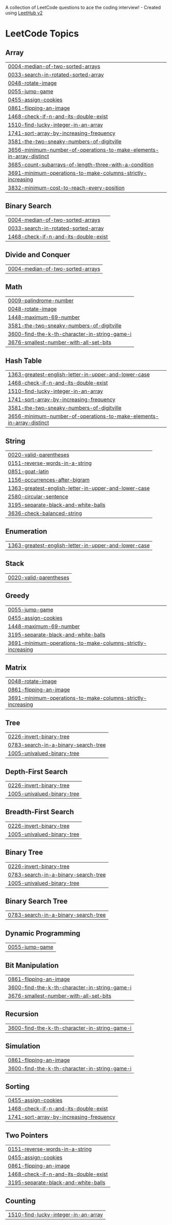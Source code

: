 A collection of LeetCode questions to ace the coding interview! - Created using [LeetHub v2](https://github.com/arunbhardwaj/LeetHub-2.0)
<!---LeetCode Topics Start-->
# LeetCode Topics
## Array
|  |
| ------- |
| [0004-median-of-two-sorted-arrays](https://github.com/Abinaya-2010/Leetcode/tree/master/0004-median-of-two-sorted-arrays) |
| [0033-search-in-rotated-sorted-array](https://github.com/Abinaya-2010/Leetcode/tree/master/0033-search-in-rotated-sorted-array) |
| [0048-rotate-image](https://github.com/Abinaya-2010/Leetcode/tree/master/0048-rotate-image) |
| [0055-jump-game](https://github.com/Abinaya-2010/Leetcode/tree/master/0055-jump-game) |
| [0455-assign-cookies](https://github.com/Abinaya-2010/Leetcode/tree/master/0455-assign-cookies) |
| [0861-flipping-an-image](https://github.com/Abinaya-2010/Leetcode/tree/master/0861-flipping-an-image) |
| [1468-check-if-n-and-its-double-exist](https://github.com/Abinaya-2010/Leetcode/tree/master/1468-check-if-n-and-its-double-exist) |
| [1510-find-lucky-integer-in-an-array](https://github.com/Abinaya-2010/Leetcode/tree/master/1510-find-lucky-integer-in-an-array) |
| [1741-sort-array-by-increasing-frequency](https://github.com/Abinaya-2010/Leetcode/tree/master/1741-sort-array-by-increasing-frequency) |
| [3581-the-two-sneaky-numbers-of-digitville](https://github.com/Abinaya-2010/Leetcode/tree/master/3581-the-two-sneaky-numbers-of-digitville) |
| [3656-minimum-number-of-operations-to-make-elements-in-array-distinct](https://github.com/Abinaya-2010/Leetcode/tree/master/3656-minimum-number-of-operations-to-make-elements-in-array-distinct) |
| [3685-count-subarrays-of-length-three-with-a-condition](https://github.com/Abinaya-2010/Leetcode/tree/master/3685-count-subarrays-of-length-three-with-a-condition) |
| [3691-minimum-operations-to-make-columns-strictly-increasing](https://github.com/Abinaya-2010/Leetcode/tree/master/3691-minimum-operations-to-make-columns-strictly-increasing) |
| [3832-minimum-cost-to-reach-every-position](https://github.com/Abinaya-2010/Leetcode/tree/master/3832-minimum-cost-to-reach-every-position) |
## Binary Search
|  |
| ------- |
| [0004-median-of-two-sorted-arrays](https://github.com/Abinaya-2010/Leetcode/tree/master/0004-median-of-two-sorted-arrays) |
| [0033-search-in-rotated-sorted-array](https://github.com/Abinaya-2010/Leetcode/tree/master/0033-search-in-rotated-sorted-array) |
| [1468-check-if-n-and-its-double-exist](https://github.com/Abinaya-2010/Leetcode/tree/master/1468-check-if-n-and-its-double-exist) |
## Divide and Conquer
|  |
| ------- |
| [0004-median-of-two-sorted-arrays](https://github.com/Abinaya-2010/Leetcode/tree/master/0004-median-of-two-sorted-arrays) |
## Math
|  |
| ------- |
| [0009-palindrome-number](https://github.com/Abinaya-2010/Leetcode/tree/master/0009-palindrome-number) |
| [0048-rotate-image](https://github.com/Abinaya-2010/Leetcode/tree/master/0048-rotate-image) |
| [1448-maximum-69-number](https://github.com/Abinaya-2010/Leetcode/tree/master/1448-maximum-69-number) |
| [3581-the-two-sneaky-numbers-of-digitville](https://github.com/Abinaya-2010/Leetcode/tree/master/3581-the-two-sneaky-numbers-of-digitville) |
| [3600-find-the-k-th-character-in-string-game-i](https://github.com/Abinaya-2010/Leetcode/tree/master/3600-find-the-k-th-character-in-string-game-i) |
| [3676-smallest-number-with-all-set-bits](https://github.com/Abinaya-2010/Leetcode/tree/master/3676-smallest-number-with-all-set-bits) |
## Hash Table
|  |
| ------- |
| [1363-greatest-english-letter-in-upper-and-lower-case](https://github.com/Abinaya-2010/Leetcode/tree/master/1363-greatest-english-letter-in-upper-and-lower-case) |
| [1468-check-if-n-and-its-double-exist](https://github.com/Abinaya-2010/Leetcode/tree/master/1468-check-if-n-and-its-double-exist) |
| [1510-find-lucky-integer-in-an-array](https://github.com/Abinaya-2010/Leetcode/tree/master/1510-find-lucky-integer-in-an-array) |
| [1741-sort-array-by-increasing-frequency](https://github.com/Abinaya-2010/Leetcode/tree/master/1741-sort-array-by-increasing-frequency) |
| [3581-the-two-sneaky-numbers-of-digitville](https://github.com/Abinaya-2010/Leetcode/tree/master/3581-the-two-sneaky-numbers-of-digitville) |
| [3656-minimum-number-of-operations-to-make-elements-in-array-distinct](https://github.com/Abinaya-2010/Leetcode/tree/master/3656-minimum-number-of-operations-to-make-elements-in-array-distinct) |
## String
|  |
| ------- |
| [0020-valid-parentheses](https://github.com/Abinaya-2010/Leetcode/tree/master/0020-valid-parentheses) |
| [0151-reverse-words-in-a-string](https://github.com/Abinaya-2010/Leetcode/tree/master/0151-reverse-words-in-a-string) |
| [0851-goat-latin](https://github.com/Abinaya-2010/Leetcode/tree/master/0851-goat-latin) |
| [1156-occurrences-after-bigram](https://github.com/Abinaya-2010/Leetcode/tree/master/1156-occurrences-after-bigram) |
| [1363-greatest-english-letter-in-upper-and-lower-case](https://github.com/Abinaya-2010/Leetcode/tree/master/1363-greatest-english-letter-in-upper-and-lower-case) |
| [2580-circular-sentence](https://github.com/Abinaya-2010/Leetcode/tree/master/2580-circular-sentence) |
| [3195-separate-black-and-white-balls](https://github.com/Abinaya-2010/Leetcode/tree/master/3195-separate-black-and-white-balls) |
| [3636-check-balanced-string](https://github.com/Abinaya-2010/Leetcode/tree/master/3636-check-balanced-string) |
## Enumeration
|  |
| ------- |
| [1363-greatest-english-letter-in-upper-and-lower-case](https://github.com/Abinaya-2010/Leetcode/tree/master/1363-greatest-english-letter-in-upper-and-lower-case) |
## Stack
|  |
| ------- |
| [0020-valid-parentheses](https://github.com/Abinaya-2010/Leetcode/tree/master/0020-valid-parentheses) |
## Greedy
|  |
| ------- |
| [0055-jump-game](https://github.com/Abinaya-2010/Leetcode/tree/master/0055-jump-game) |
| [0455-assign-cookies](https://github.com/Abinaya-2010/Leetcode/tree/master/0455-assign-cookies) |
| [1448-maximum-69-number](https://github.com/Abinaya-2010/Leetcode/tree/master/1448-maximum-69-number) |
| [3195-separate-black-and-white-balls](https://github.com/Abinaya-2010/Leetcode/tree/master/3195-separate-black-and-white-balls) |
| [3691-minimum-operations-to-make-columns-strictly-increasing](https://github.com/Abinaya-2010/Leetcode/tree/master/3691-minimum-operations-to-make-columns-strictly-increasing) |
## Matrix
|  |
| ------- |
| [0048-rotate-image](https://github.com/Abinaya-2010/Leetcode/tree/master/0048-rotate-image) |
| [0861-flipping-an-image](https://github.com/Abinaya-2010/Leetcode/tree/master/0861-flipping-an-image) |
| [3691-minimum-operations-to-make-columns-strictly-increasing](https://github.com/Abinaya-2010/Leetcode/tree/master/3691-minimum-operations-to-make-columns-strictly-increasing) |
## Tree
|  |
| ------- |
| [0226-invert-binary-tree](https://github.com/Abinaya-2010/Leetcode/tree/master/0226-invert-binary-tree) |
| [0783-search-in-a-binary-search-tree](https://github.com/Abinaya-2010/Leetcode/tree/master/0783-search-in-a-binary-search-tree) |
| [1005-univalued-binary-tree](https://github.com/Abinaya-2010/Leetcode/tree/master/1005-univalued-binary-tree) |
## Depth-First Search
|  |
| ------- |
| [0226-invert-binary-tree](https://github.com/Abinaya-2010/Leetcode/tree/master/0226-invert-binary-tree) |
| [1005-univalued-binary-tree](https://github.com/Abinaya-2010/Leetcode/tree/master/1005-univalued-binary-tree) |
## Breadth-First Search
|  |
| ------- |
| [0226-invert-binary-tree](https://github.com/Abinaya-2010/Leetcode/tree/master/0226-invert-binary-tree) |
| [1005-univalued-binary-tree](https://github.com/Abinaya-2010/Leetcode/tree/master/1005-univalued-binary-tree) |
## Binary Tree
|  |
| ------- |
| [0226-invert-binary-tree](https://github.com/Abinaya-2010/Leetcode/tree/master/0226-invert-binary-tree) |
| [0783-search-in-a-binary-search-tree](https://github.com/Abinaya-2010/Leetcode/tree/master/0783-search-in-a-binary-search-tree) |
| [1005-univalued-binary-tree](https://github.com/Abinaya-2010/Leetcode/tree/master/1005-univalued-binary-tree) |
## Binary Search Tree
|  |
| ------- |
| [0783-search-in-a-binary-search-tree](https://github.com/Abinaya-2010/Leetcode/tree/master/0783-search-in-a-binary-search-tree) |
## Dynamic Programming
|  |
| ------- |
| [0055-jump-game](https://github.com/Abinaya-2010/Leetcode/tree/master/0055-jump-game) |
## Bit Manipulation
|  |
| ------- |
| [0861-flipping-an-image](https://github.com/Abinaya-2010/Leetcode/tree/master/0861-flipping-an-image) |
| [3600-find-the-k-th-character-in-string-game-i](https://github.com/Abinaya-2010/Leetcode/tree/master/3600-find-the-k-th-character-in-string-game-i) |
| [3676-smallest-number-with-all-set-bits](https://github.com/Abinaya-2010/Leetcode/tree/master/3676-smallest-number-with-all-set-bits) |
## Recursion
|  |
| ------- |
| [3600-find-the-k-th-character-in-string-game-i](https://github.com/Abinaya-2010/Leetcode/tree/master/3600-find-the-k-th-character-in-string-game-i) |
## Simulation
|  |
| ------- |
| [0861-flipping-an-image](https://github.com/Abinaya-2010/Leetcode/tree/master/0861-flipping-an-image) |
| [3600-find-the-k-th-character-in-string-game-i](https://github.com/Abinaya-2010/Leetcode/tree/master/3600-find-the-k-th-character-in-string-game-i) |
## Sorting
|  |
| ------- |
| [0455-assign-cookies](https://github.com/Abinaya-2010/Leetcode/tree/master/0455-assign-cookies) |
| [1468-check-if-n-and-its-double-exist](https://github.com/Abinaya-2010/Leetcode/tree/master/1468-check-if-n-and-its-double-exist) |
| [1741-sort-array-by-increasing-frequency](https://github.com/Abinaya-2010/Leetcode/tree/master/1741-sort-array-by-increasing-frequency) |
## Two Pointers
|  |
| ------- |
| [0151-reverse-words-in-a-string](https://github.com/Abinaya-2010/Leetcode/tree/master/0151-reverse-words-in-a-string) |
| [0455-assign-cookies](https://github.com/Abinaya-2010/Leetcode/tree/master/0455-assign-cookies) |
| [0861-flipping-an-image](https://github.com/Abinaya-2010/Leetcode/tree/master/0861-flipping-an-image) |
| [1468-check-if-n-and-its-double-exist](https://github.com/Abinaya-2010/Leetcode/tree/master/1468-check-if-n-and-its-double-exist) |
| [3195-separate-black-and-white-balls](https://github.com/Abinaya-2010/Leetcode/tree/master/3195-separate-black-and-white-balls) |
## Counting
|  |
| ------- |
| [1510-find-lucky-integer-in-an-array](https://github.com/Abinaya-2010/Leetcode/tree/master/1510-find-lucky-integer-in-an-array) |
<!---LeetCode Topics End-->